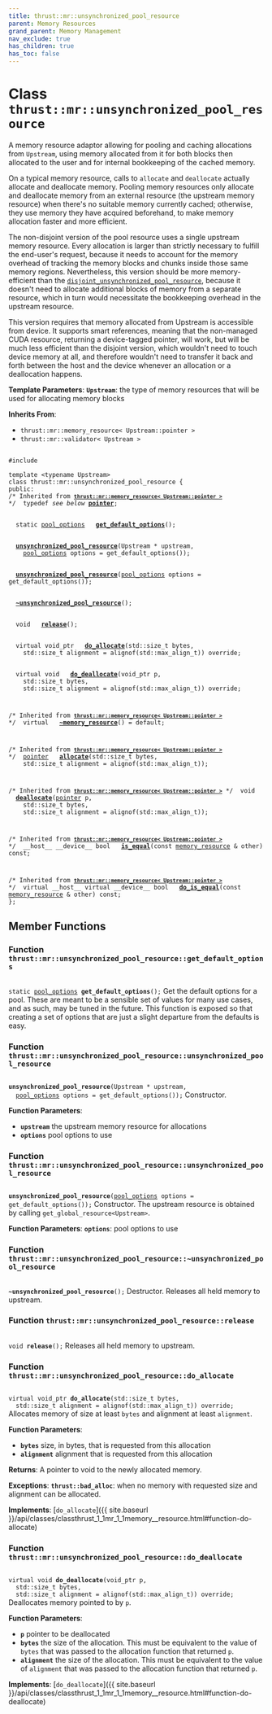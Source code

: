 ```yaml
---
title: thrust::mr::unsynchronized_pool_resource
parent: Memory Resources
grand_parent: Memory Management
nav_exclude: true
has_children: true
has_toc: false
---
```


# Class `thrust::mr::unsynchronized_pool_resource`

A memory resource adaptor allowing for pooling and caching allocations from <code>Upstream</code>, using memory allocated from it for both blocks then allocated to the user and for internal bookkeeping of the cached memory.

On a typical memory resource, calls to <code>allocate</code> and <code>deallocate</code> actually allocate and deallocate memory. Pooling memory resources only allocate and deallocate memory from an external resource (the upstream memory resource) when there's no suitable memory currently cached; otherwise, they use memory they have acquired beforehand, to make memory allocation faster and more efficient.

The non-disjoint version of the pool resource uses a single upstream memory resource. Every allocation is larger than strictly necessary to fulfill the end-user's request, because it needs to account for the memory overhead of tracking the memory blocks and chunks inside those same memory regions. Nevertheless, this version should be more memory-efficient than the <code><a href="{{ site.baseurl }}/api/classes/classthrust_1_1mr_1_1disjoint__unsynchronized__pool__resource.html">disjoint&#95;unsynchronized&#95;pool&#95;resource</a></code>, because it doesn't need to allocate additional blocks of memory from a separate resource, which in turn would necessitate the bookkeeping overhead in the upstream resource.

This version requires that memory allocated from Upstream is accessible from device. It supports smart references, meaning that the non-managed CUDA resource, returning a device-tagged pointer, will work, but will be much less efficient than the disjoint version, which wouldn't need to touch device memory at all, and therefore wouldn't need to transfer it back and forth between the host and the device whenever an allocation or a deallocation happens.

**Template Parameters**:
**`Upstream`**: the type of memory resources that will be used for allocating memory blocks 

**Inherits From**:
* `thrust::mr::memory_resource< Upstream::pointer >`
* `thrust::mr::validator< Upstream >`

<code class="doxybook">
<span>#include <thrust/mr/pool.h></span><br>
<span>template &lt;typename Upstream&gt;</span>
<span>class thrust::mr::unsynchronized&#95;pool&#95;resource {</span>
<span>public:</span><span class="doxybook-comment"><code>&nbsp;&nbsp;</code>
/* Inherited from <code><b><a href="{{ site.baseurl }}/api/classes/classthrust_1_1mr_1_1memory__resource.html">thrust::mr::memory&#95;resource&lt; Upstream::pointer &gt;</a></b></code> */</span><span>&nbsp;&nbsp;typedef <i>see below</i> <b><a href="{{ site.baseurl }}/api/classes/classthrust_1_1mr_1_1memory__resource.html#typedef-pointer">pointer</a></b>;</span>
<br>
<span>&nbsp;&nbsp;static <a href="{{ site.baseurl }}/api/classes/structthrust_1_1mr_1_1pool__options.html">pool_options</a> </span><span>&nbsp;&nbsp;<b><a href="{{ site.baseurl }}/api/classes/classthrust_1_1mr_1_1unsynchronized__pool__resource.html#function-get-default-options">get&#95;default&#95;options</a></b>();</span>
<br>
<span>&nbsp;&nbsp;<b><a href="{{ site.baseurl }}/api/classes/classthrust_1_1mr_1_1unsynchronized__pool__resource.html#function-unsynchronized-pool-resource">unsynchronized&#95;pool&#95;resource</a></b>(Upstream * upstream,</span>
<span>&nbsp;&nbsp;&nbsp;&nbsp;<a href="{{ site.baseurl }}/api/classes/structthrust_1_1mr_1_1pool__options.html">pool_options</a> options = get&#95;default&#95;options());</span>
<br>
<span>&nbsp;&nbsp;<b><a href="{{ site.baseurl }}/api/classes/classthrust_1_1mr_1_1unsynchronized__pool__resource.html#function-unsynchronized-pool-resource">unsynchronized&#95;pool&#95;resource</a></b>(<a href="{{ site.baseurl }}/api/classes/structthrust_1_1mr_1_1pool__options.html">pool_options</a> options = get&#95;default&#95;options());</span>
<br>
<span>&nbsp;&nbsp;<b><a href="{{ site.baseurl }}/api/classes/classthrust_1_1mr_1_1unsynchronized__pool__resource.html#function-~unsynchronized-pool-resource">~unsynchronized&#95;pool&#95;resource</a></b>();</span>
<br>
<span>&nbsp;&nbsp;void </span><span>&nbsp;&nbsp;<b><a href="{{ site.baseurl }}/api/classes/classthrust_1_1mr_1_1unsynchronized__pool__resource.html#function-release">release</a></b>();</span>
<br>
<span>&nbsp;&nbsp;virtual void_ptr </span><span>&nbsp;&nbsp;<b><a href="{{ site.baseurl }}/api/classes/classthrust_1_1mr_1_1unsynchronized__pool__resource.html#function-do-allocate">do&#95;allocate</a></b>(std::size_t bytes,</span>
<span>&nbsp;&nbsp;&nbsp;&nbsp;std::size_t alignment = alignof(std::max&#95;align&#95;t)) override;</span>
<br>
<span>&nbsp;&nbsp;virtual void </span><span>&nbsp;&nbsp;<b><a href="{{ site.baseurl }}/api/classes/classthrust_1_1mr_1_1unsynchronized__pool__resource.html#function-do-deallocate">do&#95;deallocate</a></b>(void_ptr p,</span>
<span>&nbsp;&nbsp;&nbsp;&nbsp;std::size_t bytes,</span>
<span>&nbsp;&nbsp;&nbsp;&nbsp;std::size_t alignment = alignof(std::max&#95;align&#95;t)) override;</span>
<br>
<span class="doxybook-comment"><code>&nbsp;&nbsp;</code>
/* Inherited from <code><b><a href="{{ site.baseurl }}/api/classes/classthrust_1_1mr_1_1memory__resource.html">thrust::mr::memory&#95;resource&lt; Upstream::pointer &gt;</a></b></code> */</span><span>&nbsp;&nbsp;virtual </span><span>&nbsp;&nbsp;<b><a href="{{ site.baseurl }}/api/classes/classthrust_1_1mr_1_1memory__resource.html#function-~memory-resource">~memory&#95;resource</a></b>() = default;</span>
<br>
<span class="doxybook-comment"><code>&nbsp;&nbsp;</code>
/* Inherited from <code><b><a href="{{ site.baseurl }}/api/classes/classthrust_1_1mr_1_1memory__resource.html">thrust::mr::memory&#95;resource&lt; Upstream::pointer &gt;</a></b></code> */</span><span>&nbsp;&nbsp;<a href="{{ site.baseurl }}/api/classes/classthrust_1_1mr_1_1memory__resource.html#typedef-pointer">pointer</a> </span><span>&nbsp;&nbsp;<b><a href="{{ site.baseurl }}/api/classes/classthrust_1_1mr_1_1memory__resource.html#function-allocate">allocate</a></b>(std::size_t bytes,</span>
<span>&nbsp;&nbsp;&nbsp;&nbsp;std::size_t alignment = alignof(std::max&#95;align&#95;t));</span>
<br>
<span class="doxybook-comment"><code>&nbsp;&nbsp;</code>
/* Inherited from <code><b><a href="{{ site.baseurl }}/api/classes/classthrust_1_1mr_1_1memory__resource.html">thrust::mr::memory&#95;resource&lt; Upstream::pointer &gt;</a></b></code> */</span><span>&nbsp;&nbsp;void </span><span>&nbsp;&nbsp;<b><a href="{{ site.baseurl }}/api/classes/classthrust_1_1mr_1_1memory__resource.html#function-deallocate">deallocate</a></b>(<a href="{{ site.baseurl }}/api/classes/classthrust_1_1mr_1_1memory__resource.html#typedef-pointer">pointer</a> p,</span>
<span>&nbsp;&nbsp;&nbsp;&nbsp;std::size_t bytes,</span>
<span>&nbsp;&nbsp;&nbsp;&nbsp;std::size_t alignment = alignof(std::max&#95;align&#95;t));</span>
<br>
<span class="doxybook-comment"><code>&nbsp;&nbsp;</code>
/* Inherited from <code><b><a href="{{ site.baseurl }}/api/classes/classthrust_1_1mr_1_1memory__resource.html">thrust::mr::memory&#95;resource&lt; Upstream::pointer &gt;</a></b></code> */</span><span>&nbsp;&nbsp;__host__ __device__ bool </span><span>&nbsp;&nbsp;<b><a href="{{ site.baseurl }}/api/classes/classthrust_1_1mr_1_1memory__resource.html#function-is-equal">is&#95;equal</a></b>(const <a href="{{ site.baseurl }}/api/classes/classthrust_1_1mr_1_1memory__resource.html">memory_resource</a> & other) const;</span>
<br>
<span class="doxybook-comment"><code>&nbsp;&nbsp;</code>
/* Inherited from <code><b><a href="{{ site.baseurl }}/api/classes/classthrust_1_1mr_1_1memory__resource.html">thrust::mr::memory&#95;resource&lt; Upstream::pointer &gt;</a></b></code> */</span><span>&nbsp;&nbsp;virtual __host__ virtual __device__ bool </span><span>&nbsp;&nbsp;<b><a href="{{ site.baseurl }}/api/classes/classthrust_1_1mr_1_1memory__resource.html#function-do-is-equal">do&#95;is&#95;equal</a></b>(const <a href="{{ site.baseurl }}/api/classes/classthrust_1_1mr_1_1memory__resource.html">memory_resource</a> & other) const;</span>
<span>};</span>
</code>

## Member Functions

<h3 id="function-get-default-options">
Function <code>thrust::mr::unsynchronized&#95;pool&#95;resource::get&#95;default&#95;options</code>
</h3>

<code class="doxybook">
<span>static <a href="{{ site.baseurl }}/api/classes/structthrust_1_1mr_1_1pool__options.html">pool_options</a> </span><span><b>get_default_options</b>();</span></code>
Get the default options for a pool. These are meant to be a sensible set of values for many use cases, and as such, may be tuned in the future. This function is exposed so that creating a set of options that are just a slight departure from the defaults is easy. 

<h3 id="function-unsynchronized-pool-resource">
Function <code>thrust::mr::unsynchronized&#95;pool&#95;resource::unsynchronized&#95;pool&#95;resource</code>
</h3>

<code class="doxybook">
<span><b>unsynchronized_pool_resource</b>(Upstream * upstream,</span>
<span>&nbsp;&nbsp;<a href="{{ site.baseurl }}/api/classes/structthrust_1_1mr_1_1pool__options.html">pool_options</a> options = get&#95;default&#95;options());</span></code>
Constructor.

**Function Parameters**:
* **`upstream`** the upstream memory resource for allocations 
* **`options`** pool options to use 

<h3 id="function-unsynchronized-pool-resource">
Function <code>thrust::mr::unsynchronized&#95;pool&#95;resource::unsynchronized&#95;pool&#95;resource</code>
</h3>

<code class="doxybook">
<span><b>unsynchronized_pool_resource</b>(<a href="{{ site.baseurl }}/api/classes/structthrust_1_1mr_1_1pool__options.html">pool_options</a> options = get&#95;default&#95;options());</span></code>
Constructor. The upstream resource is obtained by calling <code>get&#95;global&#95;resource&lt;Upstream&gt;</code>.

**Function Parameters**:
**`options`**: pool options to use 

<h3 id="function-~unsynchronized-pool-resource">
Function <code>thrust::mr::unsynchronized&#95;pool&#95;resource::~unsynchronized&#95;pool&#95;resource</code>
</h3>

<code class="doxybook">
<span><b>~unsynchronized_pool_resource</b>();</span></code>
Destructor. Releases all held memory to upstream. 

<h3 id="function-release">
Function <code>thrust::mr::unsynchronized&#95;pool&#95;resource::release</code>
</h3>

<code class="doxybook">
<span>void </span><span><b>release</b>();</span></code>
Releases all held memory to upstream. 

<h3 id="function-do-allocate">
Function <code>thrust::mr::unsynchronized&#95;pool&#95;resource::do&#95;allocate</code>
</h3>

<code class="doxybook">
<span>virtual void_ptr </span><span><b>do_allocate</b>(std::size_t bytes,</span>
<span>&nbsp;&nbsp;std::size_t alignment = alignof(std::max&#95;align&#95;t)) override;</span></code>
Allocates memory of size at least <code>bytes</code> and alignment at least <code>alignment</code>.

**Function Parameters**:
* **`bytes`** size, in bytes, that is requested from this allocation 
* **`alignment`** alignment that is requested from this allocation 

**Returns**:
A pointer to void to the newly allocated memory. 

**Exceptions**:
**`thrust::bad_alloc`**: when no memory with requested size and alignment can be allocated. 

**Implements**: [`do_allocate`]({{ site.baseurl }}/api/classes/classthrust_1_1mr_1_1memory__resource.html#function-do-allocate)

<h3 id="function-do-deallocate">
Function <code>thrust::mr::unsynchronized&#95;pool&#95;resource::do&#95;deallocate</code>
</h3>

<code class="doxybook">
<span>virtual void </span><span><b>do_deallocate</b>(void_ptr p,</span>
<span>&nbsp;&nbsp;std::size_t bytes,</span>
<span>&nbsp;&nbsp;std::size_t alignment = alignof(std::max&#95;align&#95;t)) override;</span></code>
Deallocates memory pointed to by <code>p</code>.

**Function Parameters**:
* **`p`** pointer to be deallocated 
* **`bytes`** the size of the allocation. This must be equivalent to the value of <code>bytes</code> that was passed to the allocation function that returned <code>p</code>. 
* **`alignment`** the size of the allocation. This must be equivalent to the value of <code>alignment</code> that was passed to the allocation function that returned <code>p</code>. 

**Implements**: [`do_deallocate`]({{ site.baseurl }}/api/classes/classthrust_1_1mr_1_1memory__resource.html#function-do-deallocate)


